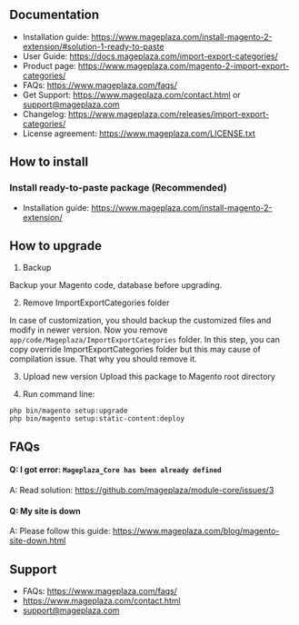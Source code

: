 ## Documentation

- Installation guide: https://www.mageplaza.com/install-magento-2-extension/#solution-1-ready-to-paste
- User Guide: https://docs.mageplaza.com/import-export-categories/
- Product page: https://www.mageplaza.com/magento-2-import-export-categories/
- FAQs: https://www.mageplaza.com/faqs/
- Get Support: https://www.mageplaza.com/contact.html or support@mageplaza.com
- Changelog: https://www.mageplaza.com/releases/import-export-categories/
- License agreement: https://www.mageplaza.com/LICENSE.txt

## How to install

### Install ready-to-paste package (Recommended)

- Installation guide: https://www.mageplaza.com/install-magento-2-extension/

## How to upgrade

1. Backup

Backup your Magento code, database before upgrading.

2. Remove ImportExportCategories folder

In case of customization, you should backup the customized files and modify in newer version.
Now you remove `app/code/Mageplaza/ImportExportCategories` folder. In this step, you can copy override ImportExportCategories folder but this may cause of compilation issue. That why you should remove it.

3. Upload new version
Upload this package to Magento root directory

4. Run command line:

```
php bin/magento setup:upgrade
php bin/magento setup:static-content:deploy
```


## FAQs


#### Q: I got error: `Mageplaza_Core has been already defined`
A: Read solution: https://github.com/mageplaza/module-core/issues/3


#### Q: My site is down
A: Please follow this guide: https://www.mageplaza.com/blog/magento-site-down.html


## Support

- FAQs: https://www.mageplaza.com/faqs/
- https://www.mageplaza.com/contact.html
- support@mageplaza.com
